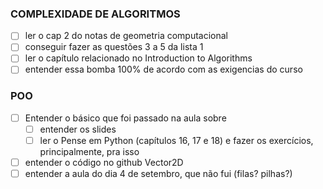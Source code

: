 ### COMPLEXIDADE DE ALGORITMOS

- [ ] ler o cap 2 do notas de geometria computacional
- [ ] conseguir fazer as questões 3 a 5 da lista 1
- [ ] ler o capítulo relacionado no Introduction to Algorithms
- [ ] entender essa bomba 100% de acordo com as exigencias do curso

### POO

- [ ] Entender o básico que foi passado na aula sobre
	- [ ] entender os slides
	- [ ] ler o Pense em Python (capítulos 16, 17 e 18) e fazer os exercícios, principalmente, pra isso
- [ ] entender o código no github Vector2D
- [ ] entender a aula do dia 4 de setembro, que não fui (filas? pilhas?)